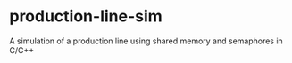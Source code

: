 # production-line-sim
A simulation of a production line using shared memory and semaphores in C/C++
